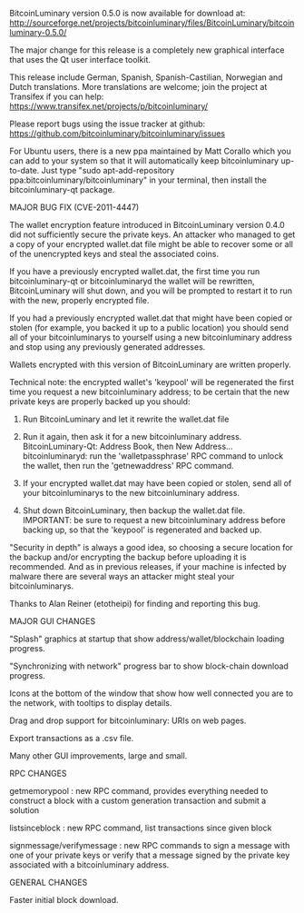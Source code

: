 BitcoinLuminary version 0.5.0 is now available for download at:
http://sourceforge.net/projects/bitcoinluminary/files/BitcoinLuminary/bitcoinluminary-0.5.0/

The major change for this release is a completely new graphical interface that uses the Qt user interface toolkit.

This release include German, Spanish, Spanish-Castilian, Norwegian and Dutch translations. More translations are welcome; join the project at Transifex if you can help:
https://www.transifex.net/projects/p/bitcoinluminary/

Please report bugs using the issue tracker at github:
https://github.com/bitcoinluminary/bitcoinluminary/issues

For Ubuntu users, there is a new ppa maintained by Matt Corallo which you can add to your system so that it will automatically keep bitcoinluminary up-to-date.  Just type "sudo apt-add-repository ppa:bitcoinluminary/bitcoinluminary" in your terminal, then install the bitcoinluminary-qt package.

MAJOR BUG FIX  (CVE-2011-4447)

The wallet encryption feature introduced in BitcoinLuminary version 0.4.0 did not sufficiently secure the private keys. An attacker who
managed to get a copy of your encrypted wallet.dat file might be able to recover some or all of the unencrypted keys and steal the
associated coins.

If you have a previously encrypted wallet.dat, the first time you run bitcoinluminary-qt or bitcoinluminaryd the wallet will be rewritten, BitcoinLuminary will
shut down, and you will be prompted to restart it to run with the new, properly encrypted file.

If you had a previously encrypted wallet.dat that might have been copied or stolen (for example, you backed it up to a public
location) you should send all of your bitcoinluminarys to yourself using a new bitcoinluminary address and stop using any previously generated addresses.

Wallets encrypted with this version of BitcoinLuminary are written properly.

Technical note: the encrypted wallet's 'keypool' will be regenerated the first time you request a new bitcoinluminary address; to be certain that the
new private keys are properly backed up you should:

1. Run BitcoinLuminary and let it rewrite the wallet.dat file

2. Run it again, then ask it for a new bitcoinluminary address.
BitcoinLuminary-Qt: Address Book, then New Address...
bitcoinluminaryd: run the 'walletpassphrase' RPC command to unlock the wallet,  then run the 'getnewaddress' RPC command.

3. If your encrypted wallet.dat may have been copied or stolen, send  all of your bitcoinluminarys to the new bitcoinluminary address.

4. Shut down BitcoinLuminary, then backup the wallet.dat file.
IMPORTANT: be sure to request a new bitcoinluminary address before backing up, so that the 'keypool' is regenerated and backed up.

"Security in depth" is always a good idea, so choosing a secure location for the backup and/or encrypting the backup before uploading it is recommended. And as in previous releases, if your machine is infected by malware there are several ways an attacker might steal your bitcoinluminarys.

Thanks to Alan Reiner (etotheipi) for finding and reporting this bug.

MAJOR GUI CHANGES

"Splash" graphics at startup that show address/wallet/blockchain loading progress.

"Synchronizing with network" progress bar to show block-chain download progress.

Icons at the bottom of the window that show how well connected you are to the network, with tooltips to display details.

Drag and drop support for bitcoinluminary: URIs on web pages.

Export transactions as a .csv file.

Many other GUI improvements, large and small.

RPC CHANGES

getmemorypool : new RPC command, provides everything needed to construct a block with a custom generation transaction and submit a solution

listsinceblock : new RPC command, list transactions since given block

signmessage/verifymessage : new RPC commands to sign a message with one of your private keys or verify that a message signed by the private key associated with a bitcoinluminary address.

GENERAL CHANGES

Faster initial block download.
